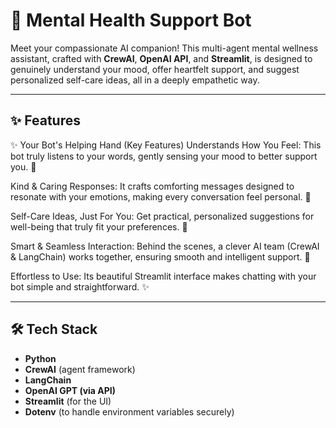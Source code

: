 # 🧠 Mental Health Support Bot

Meet your compassionate AI companion! This multi-agent mental wellness assistant, crafted with **CrewAI**, **OpenAI API**, and **Streamlit**, is designed to genuinely understand your mood, offer heartfelt support, and suggest personalized self-care ideas, all in a deeply empathetic way.

---

## ✨ Features

✨ Your Bot's Helping Hand (Key Features)
Understands How You Feel: This bot truly listens to your words, gently sensing your mood to better support you. 💖

Kind & Caring Responses: It crafts comforting messages designed to resonate with your emotions, making every conversation feel personal. 💬

Self-Care Ideas, Just For You: Get practical, personalized suggestions for well-being that truly fit your preferences. 🌿

Smart & Seamless Interaction: Behind the scenes, a clever AI team (CrewAI & LangChain) works together, ensuring smooth and intelligent support. 🧠

Effortless to Use: Its beautiful Streamlit interface makes chatting with your bot simple and straightforward. ✨


---



## 🛠️ Tech Stack

- **Python**
- **CrewAI** (agent framework)
- **LangChain**
- **OpenAI GPT (via API)**
- **Streamlit** (for the UI)
- **Dotenv** (to handle environment variables securely)

